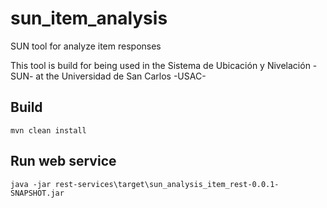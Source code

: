 # sun_item_analysis
SUN tool for analyze item responses

This tool is build for being used in the Sistema de Ubicación y Nivelación -SUN- at the Universidad de San Carlos -USAC-

## Build

`mvn clean install`

## Run web service

`java -jar rest-services\target\sun_analysis_item_rest-0.0.1-SNAPSHOT.jar`
